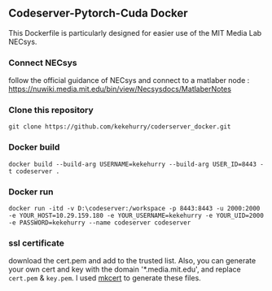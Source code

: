 
## Codeserver-Pytorch-Cuda Docker

This Dockerfile is particularly designed for easier use of the MIT Media Lab NECsys.

### Connect NECsys

follow the official guidance of NECsys and connect to a matlaber node : https://nuwiki.media.mit.edu/bin/view/Necsysdocs/MatlaberNotes

### Clone this repository

`git clone https://github.com/kekehurry/coderserver_docker.git`

### Docker build

`docker build --build-arg USERNAME=kekehurry --build-arg USER_ID=8443 -t codeserver .`


### Docker run

`docker run -itd -v D:\codeserver:/workspace -p 8443:8443 -u 2000:2000 -e YOUR_HOST=10.29.159.180 -e YOUR_USERNAME=kekehurry -e YOUR_UID=2000 -e PASSWORD=kekehurry --name codeserver codeserver`


### ssl certificate
download the cert.pem and add to the trusted list. Also, you can generate your own cert and key with the domain '*.media.mit.edu', and replace `cert.pem` & `key.pem`.
I used [mkcert](https://github.com/FiloSottile/mkcert) to generate these files.


